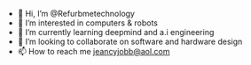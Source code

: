 - 👋 Hi, I’m @Refurbmetechnology
- 👀 I’m interested in computers & robots 
- 🌱 I’m currently learning deepmind and a.i engineering
- 💞️ I’m looking to collaborate on software and hardware design
- 📫 How to reach me  jeancyjobb@aol.com

<!---
Refurbmetechnology/Refurbmetechnology is a ✨ special ✨ repository because its `README.md` (this file) appears on your GitHub profile.
You can click the Preview link to take a look at your changes.
--->
